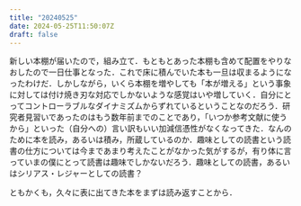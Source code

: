 ```yaml
---
title: "20240525"
date: 2024-05-25T11:50:07Z
draft: false
---
```


新しい本棚が届いたので，組み立て．もともとあった本棚も含めて配置をやりなおしたので一日仕事となった．これで床に積んでいた本も一旦は収まるようになったわけだ．しかしながら，いくら本棚を増やしても「本が増える」という事象に対しては付け焼き刃な対応でしかないような感覚はいや増していく．自分にとってコントローラブルなダイナミズムからずれているということなのだろう．研究者見習いであったのはもう数年前までのことであり，「いつか参考文献に使うから」といった（自分への）言い訳もいい加減信憑性がなくなってきた．なんのために本を読み，あるいは積み，所蔵しているのか．趣味としての読書という読書の仕方については今まであまり考えたことがなかった気がするが，有り体に言っていまの僕にとって読書は趣味でしかないだろう．趣味としての読書，あるいはシリアス・レジャーとしての読書？

ともかくも，久々に表に出てきた本をまずは読み返すことから．
